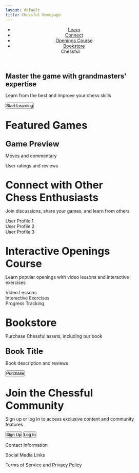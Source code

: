 ```yaml
---
layout: default
title: Chessful Homepage
---
```



<html lang="en">
<head>
    <meta charset="UTF-8">
    <meta name="viewport" content="width=device-width, initial-scale=1.0">
    <title>Chessful</title>
    <link rel="stylesheet" href="styles.css">
</head>
<body>
    <!-- Header Section -->
    <header>
        <nav>
            <ul>
                <li><a href="#learn">Learn</a></li>
                <li><a href="#connect">Connect</a></li>
                <li><a href="#openings-course">Openings Course</a></li>
                <li><a href="#bookstore">Bookstore</a></li>
            </ul>
            <div class="logo">Chessful</div>
        </nav>
    </header>
    <!-- Hero Section -->
    <section class="hero">
        <h1>Master the game with grandmasters' expertise</h1>
        <p>Learn from the best and improve your chess skills</p>
        <button>Start Learning</button>
    </section>
    <!-- Featured Games Section -->
    <section id="learn" class="featured-games">
        <h2>Featured Games</h2>
        <div class="game-preview">
            <h3>Game Preview</h3>
            <p>Moves and commentary</p>
            <div class="interactive-board"></div>
            <p>User ratings and reviews</p>
        </div>
    </section>
    <!-- Community Section -->
    <section id="connect" class="community">
        <h2>Connect with Other Chess Enthusiasts</h2>
        <p>Join discussions, share your games, and learn from others</p>
        <div class="user-profiles">
            <div class="profile">User Profile 1</div>
            <div class="profile">User Profile 2</div>
            <div class="profile">User Profile 3</div>
        </div>
    </section>
    <!-- Openings Course Section -->
    <section id="openings-course" class="openings-course">
        <h2>Interactive Openings Course</h2>
        <p>Learn popular openings with video lessons and interactive exercises</p>
        <div class="course-features">
            <div class="feature">Video Lessons</div>
            <div class="feature">Interactive Exercises</div>
            <div class="feature">Progress Tracking</div>
        </div>
    </section>
    <!-- Bookstore Section -->
    <section id="bookstore" class="bookstore">
        <h2>Bookstore</h2>
        <p>Purchase Chessful assets, including our book</p>
        <div class="book">
            <h3>Book Title</h3>
            <p>Book description and reviews</p>
            <button>Purchase</button>
        </div>
    </section>
    <!-- Call-to-Action Section -->
    <section class="cta">
        <h2>Join the Chessful Community</h2>
        <p>Sign up or log in to access exclusive content and community features</p>
        <button>Sign Up</button>
        <button>Log In</button>
    </section>
    <!-- Footer Section -->
    <footer>
        <p>Contact Information</p>
        <p>Social Media Links</p>
        <p>Terms of Service and Privacy Policy</p>
    </footer>
</body>
</html>
<style>
 /* Base Reset */
* {
  margin: 0;
  padding: 0;
  box-sizing: border-box;
}

/* Body and Font */
body {
  font-family: 'Segoe UI', Roboto, sans-serif;
  color: #1f1f1f;
  background-color: #fdfdfd;
  line-height: 1.6;
  font-size: 17px;
}

/* Typography Enhancements */
h1, h2, h3, h4 {
  font-weight: 600;
  margin-bottom: 0.5rem;
  color: #222;
}

h1 { font-size: 2.5rem; margin-top: 2.5rem; }
h2 { font-size: 2rem; margin-top: 2rem; }
h3 { font-size: 1.5rem; margin-top: 1.5rem; }
h4 { font-size: 1.25rem; margin-top: 1.25rem; }

p, li {
  font-size: 1.05rem;
  margin: 1rem 0;
  color: #444;
}

/* Images */
.post img {
  display: block;
  margin: 1.5rem auto;
  max-width: 100%;
  border-radius: 8px;
}

img.emoji {
  display: inline !important;
  vertical-align: baseline !important;
}

/* Figcaptions */
.post figcaption {
  text-align: center;
  font-size: 0.9rem;
  font-style: italic;
  color: #666;
  margin-top: 0.5rem;
}

/* Code and Pre */
pre {
  background: #f4f4f4;
  padding: 1rem;
  border-radius: 6px;
  overflow-x: auto;
  margin: 1.5rem 0;
}

pre code {
  font-size: 0.95rem;
  font-family: 'Fira Code', monospace;
  color: #2c3e50;
}

/* Lists */
li h3, li h4 {
  margin-top: 0.25rem;
  margin-bottom: 0.25rem;
}

/* Metadata */
.post-meta-title, .post-meta {
  color: #888;
  font-size: 0.95rem;
}

/* Category Tags */
.category-tags {
  margin: 0.5rem 0;
  font-size: 0.95rem;
  color: #a14646;
}

.category-tags-link {
  color: #a14646 !important;
  font-weight: 500;
}

/* Anchor Links */
.anchor-link {
  opacity: 0;
  padding-left: 0.3em;
  transition: opacity 0.3s ease;
}

h1:hover .anchor-link,
h2:hover .anchor-link,
h3:hover .anchor-link {
  opacity: 1;
}

/* Page Description */
.page-description {
  color: #666;
  font-size: 1.1rem;
  margin: 0.5rem 0;
}

/* Search Results */
.search-results-list-item {
  padding: 1rem 0;
  border-bottom: 1px solid #e0e0e0;
}

.search-results-list-item .search-result-title {
  font-size: 1.1rem;
  color: #d9230f;
}

.search-result-preview,
.search-result-rel-date {
  font-size: 0.95rem;
  color: #777;
}

.search-result-highlight {
  color: #2c003e;
  font-weight: bold;
}

/* Scrollbar */
::-webkit-scrollbar {
  width: 12px;
}

::-webkit-scrollbar-thumb {
  background-color: #999;
  border-radius: 8px;
}

/* Buttons */
button {
  background-color: #f2c94c;
  border: none;
  border-radius: 8px;
  padding: 0.6rem 1.5rem;
  font-size: 1rem;
  color: #222;
  cursor: pointer;
  transition: background 0.3s ease;
}

button:hover {
  background-color: #e0b93f;
}

/* YouTube Responsive Embed */
.youtube-iframe-wrapper {
  position: relative;
  padding-bottom: 56.25%;
  height: 0;
  overflow: hidden;
}

.youtube-iframe-wrapper iframe {
  position: absolute;
  width: 100%;
  height: 100%;
  border: none;
}

/* Footnotes */
.footnotes, .footnotes p, .footnotes li {
  font-size: 12px;
}

/* Notebook-style badge icons */
.notebook-badge-image {
  border: none !important;
}

/* Output Styling */
.output_wrapper {
  overflow-x: auto;
  margin-top: 1rem;
}

.output_text.output_execute_result pre {
  white-space: pre-wrap;
}

/* Tables */
table {
  width: 100%;
  border-collapse: collapse;
  margin: 1.5rem 0;
  font-size: 1rem;
}

table th, table td {
  padding: 0.75rem 1rem;
  border: 1px solid #ccc;
  text-align: left;
}

table th {
  background-color: #f0f0f0;
  text-align: center;
}
</style>